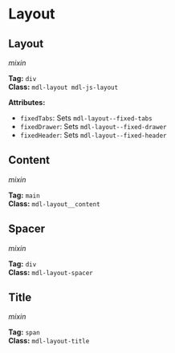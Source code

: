 # Layout
## Layout
*mixin*

**Tag:** `div`  
**Class:** `mdl-layout mdl-js-layout`

**Attributes:**
* `fixedTabs`: Sets `mdl-layout--fixed-tabs`
* `fixedDrawer`: Sets `mdl-layout--fixed-drawer`
* `fixedHeader`: Sets `mdl-layout--fixed-header`

## Content
*mixin*

**Tag:** `main`  
**Class:** `mdl-layout__content`

## Spacer
*mixin*

**Tag:** `div`  
**Class:** `mdl-layout-spacer`

## Title
*mixin*

**Tag:** `span`  
**Class:** `mdl-layout-title`
